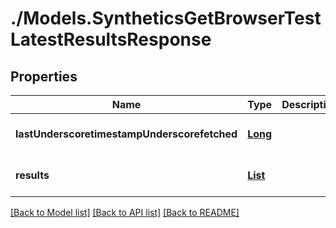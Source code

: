 # ./Models.SyntheticsGetBrowserTestLatestResultsResponse
## Properties

Name | Type | Description | Notes
------------ | ------------- | ------------- | -------------
**lastUnderscoretimestampUnderscorefetched** | [**Long**][1] |  | [optional] [default to null]
**results** | [**List**][2] |  | [optional] [default to null]

[[Back to Model list]][3] [[Back to API list]][4] [[Back to README]][5]

[1]: long.md
[2]: SyntheticsBrowserTestResultShort.md
[3]: ../README.md#documentation-for-models
[4]: ../README.md#documentation-for-api-endpoints
[5]: ../README.md
